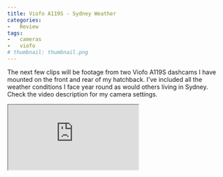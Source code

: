 ```yaml
---
title: Viofo A119S - Sydney Weather
categories:
-   Review
tags:
-   cameras
-   viofo
# thumbnail: thumbnail.png
---
```


The next few clips will be footage from two Viofo A119S dashcams I have mounted on the front and rear of my hatchback. I've included all the weather conditions I face year round as would others living in Sydney. Check the video description for my camera settings.

<!-- more -->

<div class="iframe iframe-16x9"><iframe src="https://www.youtube.com/embed/vXF1ac_rL2Q" allowfullscreen></iframe></div>
